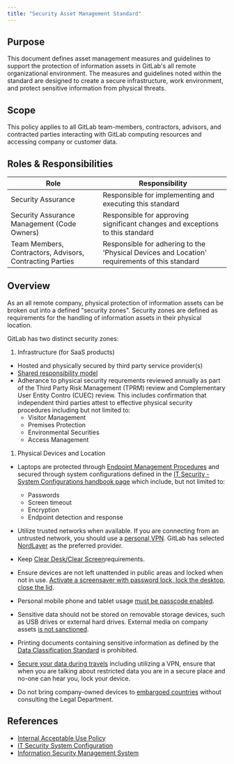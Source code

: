 ```yaml
---
title: "Security Asset Management Standard"
---
```


## Purpose

This document defines asset management measures and guidelines to support the protection of information assets in GitLab's all remote organizational environment. The measures and guidelines noted within the standard are designed to create a secure infrastructure, work environment, and protect sensitive information from physical threats.


## Scope

This policy applies to all GitLab team-members, contractors, advisors, and contracted parties interacting with GitLab computing resources and accessing company or customer data.

## Roles & Responsibilities

| Role | Responsibility |
|----|-------|
| Security Assurance | Responsible for implementing and executing this standard |
| Security Assurance Management (Code Owners) | Responsible for approving significant changes and exceptions to this standard |
| Team Members, Contractors, Advisors, Contracting Parties | Responsible for adhering to the 'Physical Devices and Location' requirements of this standard |

## Overview

As an all remote company, physical protection of information assets can be broken out into a defined "security zones". Security zones are defined as requirements for the handling of information assets in their physical location.

GitLab has two distinct security zones:

1. Infrastructure (for SaaS products)

- Hosted and physically secured by third party service provider(s)
- [Shared responsibility model](https://handbook.gitlab.com/handbook/security/isms/#assets)
- Adherance to physical security requrements reviewed annually as part of the Third Party Risk Management (TPRM) review and Complementary User Entity Contro (CUEC) review. This includes confirmation that independent third parties attest to effective physical security procedures including but not limited to:
    - Visitor Management
    - Premises Protection
    - Environmental Securities
    - Access Management

1. Physical Devices and Location

- Laptops are protected through [Endpoint Management Procedures](https://about.gitlab.com/handbook/business-technology/end-user-services/onboarding-access-requests/endpoint-management/) and secured through system configurations defined in the [IT Security - System Configurations handbook page](https://handbook.gitlab.com/handbook/business-technology/it/security/system-configuration/#clean-deskclear-screen) which include, but not limited to:

   - Passwords
   - Screen timeout
   - Encryption
   - Endpoint detection and response

- Utilize trusted networks when available. If you are connecting from an untrusted network, you should use a [personal VPN](https://handbook.gitlab.com/handbook/tools-and-tips/personal-vpn/). GitLab has selected [NordLayer](https://handbook.gitlab.com/handbook/it/guides/nordlayer/) as the preferred provider.

- Keep [Clear Desk/Clear Screen](https://handbook.gitlab.com/handbook/business-technology/it/security/system-configuration/#clean-deskclear-screen)requirements.

- Ensure devices are not left unattended in public areas and locked when not in use. [Activate a screensaver with password lock, lock the desktop, close the lid](https://handbook.gitlab.com/handbook/business-technology/it/security/system-configuration/#laptop-or-desktop-system-configuration).

- Personal mobile phone and tablet usage [must be passcode enabled](https://handbook.gitlab.com/handbook/people-group/acceptable-use-policy/#personal-mobile-phone-and-tablet-usage).

- Sensitive data should not be stored on removable storage devices, such as USB drives or external hard drives. External media on company assets [is not sanctioned](https://handbook.gitlab.com/handbook/people-group/acceptable-use-policy/#use-of-external-media-on-company-assets).

- Printing documents containing sensitive information as defined by the [Data Classification Standard](https://handbook.gitlab.com/handbook/security/data-classification-standard/) is prohibited.

- [Secure your data during travels](https://handbook.gitlab.com/handbook/travel/#secure-your-data-during-travels) including utilizing a VPN, ensure that when you are talking about restricted data you are in a secure place and no-one can hear you, lock your device.

- Do not bring company-owned devices to [embargoed countries](https://handbook.gitlab.com/handbook/sales/#export-control-classification-and-countries-we-do-not-do-business-in) without consulting the Legal Department.

## References

- [Internal Acceptable Use Policy](https://handbook.gitlab.com/handbook/people-group/acceptable-use-policy/)
- [IT Security System Configuration](https://handbook.gitlab.com/handbook/business-technology/it/security/system-configuration/#secure-system-configuration)
- [Information Security Management System](https://handbook.gitlab.com/handbook/security/isms/)
